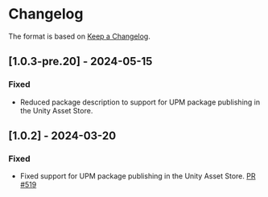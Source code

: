 # Changelog

The format is based on [Keep a Changelog](https://keepachangelog.com/en/1.1.0/).

## [1.0.3-pre.20] - 2024-05-15

### Fixed

* Reduced package description to support for UPM package publishing in the Unity Asset Store.

## [1.0.2] - 2024-03-20

### Fixed

* Fixed support for UPM package publishing in the Unity Asset Store. [PR #519](https://github.com/MixedRealityToolkit/MixedRealityToolkit-Unity/pull/519)
